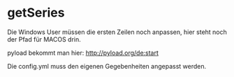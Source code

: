 getSeries
=========
Die Windows User müssen die ersten Zeilen noch anpassen, hier steht noch der Pfad für MACOS drin.

pyload bekommt man hier: http://pyload.org/de:start

Die config.yml muss den eigenen Gegebenheiten angepasst werden.
